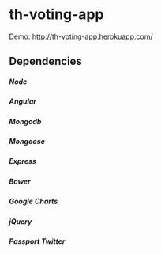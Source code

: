 # th-voting-app
Demo:
http://th-voting-app.herokuapp.com/

## Dependencies
##### Node
##### Angular
##### Mongodb
##### Mongoose
##### Express
##### Bower
##### Google Charts
##### jQuery
##### Passport Twitter
